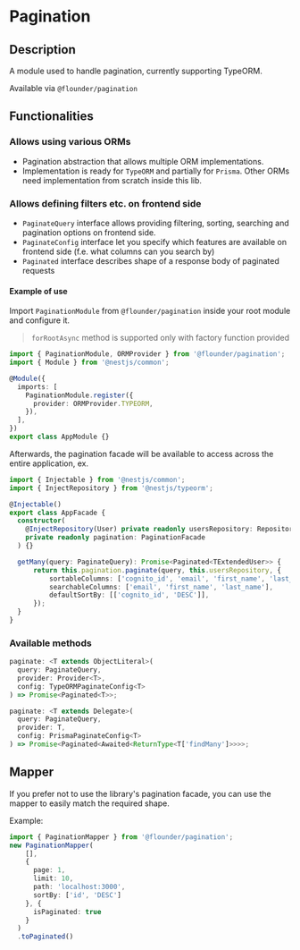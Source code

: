 # Pagination
[comment]: <> (Required section: Description & Functionalities)
## Description
A module used to handle pagination, currently supporting TypeORM.

Available via `@flounder/pagination`

## Functionalities
### Allows using various ORMs
- Pagination abstraction that allows multiple ORM implementations.
- Implementation is ready for `TypeORM` and partially for `Prisma`. Other ORMs need implementation from scratch inside this lib.

### Allows defining filters etc. on frontend side
- `PaginateQuery` interface allows providing filtering, sorting, searching and pagination options on frontend side.
- `PaginateConfig` interface let you specify which features are available on frontend side (f.e. what columns can you search by)
- `Paginated` interface describes shape of a response body of paginated requests

#### Example of use
Import `PaginationModule` from `@flounder/pagination` inside your root module and configure it.
>  `forRootAsync` method is supported only with factory function provided


```typescript
import { PaginationModule, ORMProvider } from '@flounder/pagination';
import { Module } from '@nestjs/common';

@Module({
  imports: [
    PaginationModule.register({
      provider: ORMProvider.TYPEORM,
    }),
  ],
})
export class AppModule {}
```

Afterwards, the pagination facade will be available to access across the entire application, ex.

```typescript
import { Injectable } from '@nestjs/common';
import { InjectRepository } from '@nestjs/typeorm';

@Injectable()
export class AppFacade {
  constructor(
    @InjectRepository(User) private readonly usersRepository: Repository<User>,
    private readonly pagination: PaginationFacade
  ) {}

  getMany(query: PaginateQuery): Promise<Paginated<TExtendedUser>> {
      return this.pagination.paginate(query, this.usersRepository, {
          sortableColumns: ['cognito_id', 'email', 'first_name', 'last_name', 'description'],
          searchableColumns: ['email', 'first_name', 'last_name'],
          defaultSortBy: [['cognito_id', 'DESC']],
      });
  }
}
```

### Available methods

```typescript
paginate: <T extends ObjectLiteral>(
  query: PaginateQuery,
  provider: Provider<T>,
  config: TypeORMPaginateConfig<T>
) => Promise<Paginated<T>>;

paginate: <T extends Delegate>(
  query: PaginateQuery,
  provider: T,
  config: PrismaPaginateConfig<T>
) => Promise<Paginated<Awaited<ReturnType<T['findMany']>>>>;
```

## Mapper

If you prefer not to use the library's pagination facade,
you can use the mapper to easily match the required shape.

Example:
```typescript
import { PaginationMapper } from '@flounder/pagination';
new PaginationMapper(
    [],
    {
      page: 1,
      limit: 10,
      path: 'localhost:3000',
      sortBy: ['id', 'DESC']
    }, {
      isPaginated: true
    }
  )
  .toPaginated()
```
